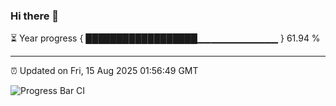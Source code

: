 ### Hi there 👋

⏳ Year progress { ██████████████████▁▁▁▁▁▁▁▁▁▁▁▁ } 61.94 %

---

⏰ Updated on Fri, 15 Aug 2025 01:56:49 GMT

![Progress Bar CI](https://github.com/liununu/liununu/workflows/Progress%20Bar%20CI/badge.svg)
